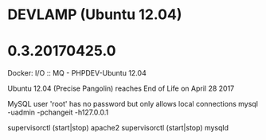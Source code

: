 # DEVLAMP (Ubuntu 12.04)
# 0.3.20170425.0

Docker: I/O :: MQ - PHPDEV-Ubuntu 12.04

Ubuntu 12.04 (Precise Pangolin) reaches End of Life on April 28 2017

MySQL user 'root' has no password but only allows local connections
mysql -uadmin -pchangeit -h127.0.0.1

supervisorctl (start|stop) apache2
supervisorctl (start|stop) mysqld
